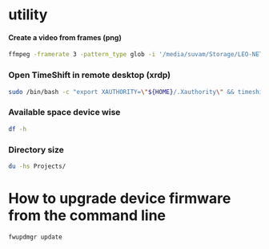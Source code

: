 # utility

#### Create a video from frames (png)
```bash
ffmpeg -framerate 3 -pattern_type glob -i '/media/suvam/Storage/LEO-NET/toffset_0/*.png' -c:v libx264 -pix_fmt yuv420p output.mp4
```


### Open TimeShift in remote desktop (xrdp)
```bash
sudo /bin/bash -c "export XAUTHORITY=\"${HOME}/.Xauthority\" && timeshift-gtk"
```


### Available space device wise
```bash
df -h
```

### Directory size
```bash
du -hs Projects/
```

# How to upgrade device firmware from the command line
```bash
fwupdmgr update
```